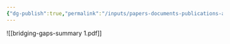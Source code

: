 ```yaml
---
{"dg-publish":true,"permalink":"/inputs/papers-documents-publications-articles/clean-air-task-force-bridging-the-gaps/2025-catf-summary/"}
---
```


![[bridging-gaps-summary 1.pdf]]